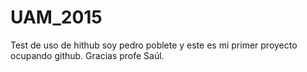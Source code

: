 # UAM_2015
Test de uso de hithub
soy pedro poblete y este es mi primer proyecto ocupando github.
Gracias profe Saúl.

